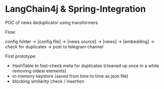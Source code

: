 # LangChain4j & Spring-Integration

POC of news deduplicator using transformers

Flow:

config folder -> [config file] -> [news source] -> [news] -> [embedding] -> check for duplicates -> post to telegram channel


First prototype:
- HashTable to fast-check meta for duplicates (cleaned up once in a while removing oldest elements)
- in-memory keystore (saved from time to time as json file)
- blocking similarity check / insertion
